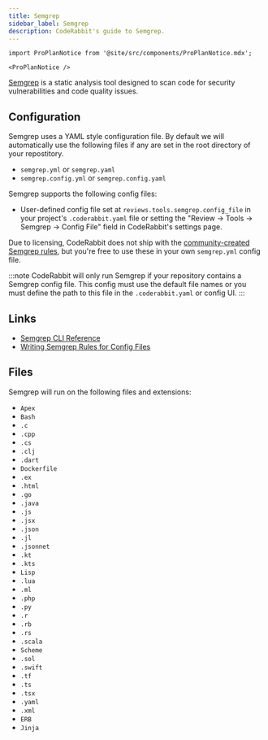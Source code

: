 ```yaml
---
title: Semgrep
sidebar_label: Semgrep
description: CodeRabbit's guide to Semgrep.
---
```


```mdx-code-block
import ProPlanNotice from '@site/src/components/ProPlanNotice.mdx';

<ProPlanNotice />
```

[Semgrep](https://semgrep.dev/) is a static analysis tool designed to scan code
for security vulnerabilities and code quality issues.

## Configuration

Semgrep uses a YAML style configuration file. By default we will automatically
use the following files if any are set in the root directory of your
repostitory.

- `semgrep.yml` or `semgrep.yaml`
- `semgrep.config.yml` or `semgrep.config.yaml`

Semgrep supports the following config files:

- User-defined config file set at `reviews.tools.semgrep.config_file` in your
  project's `.coderabbit.yaml` file or setting the "Review → Tools → Semgrep →
  Config File" field in CodeRabbit's settings page.

Due to licensing, CodeRabbit does not ship with the [community-created Semgrep rules](https://github.com/returntocorp/semgrep-rules), but you're free to use these in your own `semgrep.yml` config file.

:::note
CodeRabbit will only run Semgrep if your repository contains a Semgrep config file. This config must use the default file names or you must define the path to this file in the `.coderabbit.yaml` or config UI.
:::

## Links

- [Semgrep CLI Reference](https://semgrep.dev/docs/cli-reference)
- [Writing Semgrep Rules for Config Files](https://semgrep.dev/docs/running-rules)

## Files

Semgrep will run on the following files and extensions:

- `Apex`
- `Bash`
- `.c`
- `.cpp`
- `.cs`
- `.clj`
- `.dart`
- `Dockerfile`
- `.ex`
- `.html`
- `.go`
- `.java`
- `.js`
- `.jsx`
- `.json`
- `.jl`
- `.jsonnet`
- `.kt`
- `.kts`
- `Lisp`
- `.lua`
- `.ml`
- `.php`
- `.py`
- `.r`
- `.rb`
- `.rs`
- `.scala`
- `Scheme`
- `.sol`
- `.swift`
- `.tf`
- `.ts`
- `.tsx`
- `.yaml`
- `.xml`
- `ERB`
- `Jinja`
